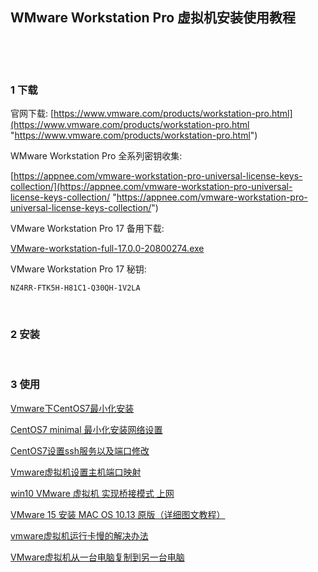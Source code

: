 ## WMware Workstation Pro 虚拟机安装使用教程  

​    

​    

### 1 下载  

官网下载: [https://www.vmware.com/products/workstation-pro.html](https://www.vmware.com/products/workstation-pro.html "https://www.vmware.com/products/workstation-pro.html") 

WMware Workstation Pro 全系列密钥收集:  

[https://appnee.com/vmware-workstation-pro-universal-license-keys-collection/](https://appnee.com/vmware-workstation-pro-universal-license-keys-collection/ "https://appnee.com/vmware-workstation-pro-universal-license-keys-collection/")  

VMware Workstation Pro 17 备用下载:  

[VMware-workstation-full-17.0.0-20800274.exe](https://mega.nz/file/CTZiFSpQ#Ynk13Ggkyx99eg_uJeCTBkhXfhoFIuqVwDAHs9O9zYw)    

VMware Workstation Pro 17 秘钥:  

`NZ4RR-FTK5H-H81C1-Q30QH-1V2LA`  

​    

### 2 安装    

​    

### 3 使用  

[Vmware下CentOS7最小化安装](<https://blog.csdn.net/Mrqiang9001/article/details/78306591> "<https://blog.csdn.net/Mrqiang9001/article/details/78306591>")  

[CentOS7 minimal 最小化安装网络设置](<https://blog.csdn.net/Mrqiang9001/article/details/78308256> "<https://blog.csdn.net/Mrqiang9001/article/details/78308256>")  

[CentOS7设置ssh服务以及端口修改](<https://blog.csdn.net/Mrqiang9001/article/details/78308830> "<https://blog.csdn.net/Mrqiang9001/article/details/78308830>")  

[Vmware虚拟机设置主机端口映射](<https://blog.csdn.net/Mrqiang9001/article/details/80820321> "<https://blog.csdn.net/Mrqiang9001/article/details/80820321>")  

[win10 VMware 虚拟机 实现桥接模式 上网](<https://blog.csdn.net/vicoqi/article/details/79951236> "<https://blog.csdn.net/vicoqi/article/details/79951236>")  

[VMware 15 安装 MAC OS 10.13 原版（详细图文教程）](<https://blog.csdn.net/qq_40147863/article/details/84797618> "<https://blog.csdn.net/qq_40147863/article/details/84797618>")  

[vmware虚拟机运行卡慢的解决办法](https://blog.csdn.net/weixin_40612082/article/details/81023088 "https://blog.csdn.net/weixin_40612082/article/details/81023088")  

[VMware虚拟机从一台电脑复制到另一台电脑](https://blog.csdn.net/u011649536/article/details/45335705 "https://blog.csdn.net/u011649536/article/details/45335705")  






